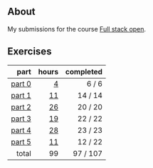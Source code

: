 ## About

My submissions for the course [Full stack open](https://fullstackopen.com/en/).

## Exercises

|                       part |                 hours | completed |
| -------------------------: | --------------------: | --------: |
| [part 0](exercises/part00) |  [4](hours.md#part-0) |   6 /   6 |
| [part 1](exercises/part01) | [11](hours.md#part-1) |  14 /  14 |
| [part 2](exercises/part02) | [26](hours.md#part-2) |  20 /  20 |
| [part 3](exercises/part03) | [19](hours.md#part-3) |  22 /  22 |
| [part 4](exercises/part04) | [28](hours.md#part-4) |  23 /  23 |
| [part 5](exercises/part05) | [11](hours.md#part-5) |  12 /  22 |
|                      total |                    99 |  97 / 107 |
